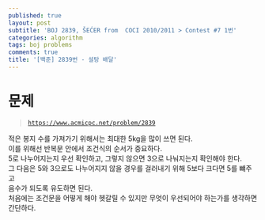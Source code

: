 ```yaml
---
published: true
layout: post
subtitle: 'BOJ 2839, ŠEĆER from  COCI 2010/2011 > Contest #7 1번'
categories: algorithm
tags: boj problems
comments: true
title: '[백준] 2839번 - 설탕 배달'
---
```

# 문제
> [`https://www.acmicpc.net/problem/2839`](https://www.acmicpc.net/problem/2839)

적은 봉지 수를 가져가기 위해서는 최대한 5kg을 많이 쓰면 된다.  
이를 위해선 반복문 안에서 조건식의 순서가 중요하다.   
5로 나누어지는지 우선 확인하고, 그렇지 않으면 3으로 나눠지는지 확인해야 한다.  
그 다음은 5와 3으로도 나누어지지 않을 경우를 걸러내기 위해 5보다 크다면 5를 뺴주고  
음수가 되도록 유도하면 된다.  
처음에는 조건문을 어떻게 해야 헷갈릴 수 있지만 무엇이 우선되어야 하는가를 생각하면 간단하다.  

<script src="https://gist.github.com/sundongkim-dev/65736d9149963982c05ceb294fe2856b.js"></script>
